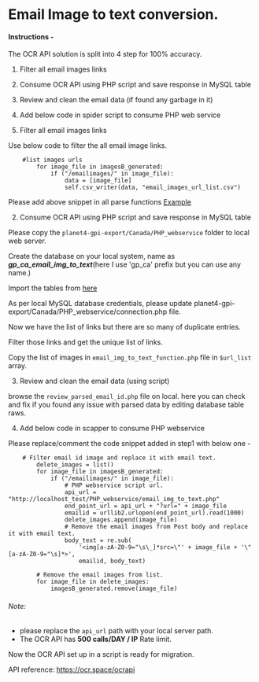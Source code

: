 # Email Image to text conversion.

#### Instructions -

The OCR API solution is split into 4 step for 100% accuracy.

1) Filter all email images links
2) Consume OCR API using PHP script and save response in MySQL table
3) Review and clean the email data (if found any garbage in it)
4) Add below code in spider script to consume PHP web service


1) Filter all email images links

Use below code to filter the all email image links.

```
	#list images urls
        for image_file in imagesB_generated:
            if ("/emailimages/" in image_file):
                data = [image_file]
                self.csv_writer(data, "email_images_url_list.csv")
```

Please add above snippet in all parse functions [Example](https://github.com/greenpeace/planet4-gpi-export/blob/master/Canada/canada_spider.py#L460)


2) Consume OCR API using PHP script and save response in MySQL table

Please copy the `planet4-gpi-export/Canada/PHP_webservice` folder to local web server.

Create the database on your local system, name as **_gp_ca_email_img_to_text_**(here I use 'gp_ca' prefix but you can use any name.)

Import the tables from [here](https://github.com/greenpeace/planet4-gpi-export/blob/master/Canada/PHP_webservice/gp_ca_email_img_to_text.sql)

As per local MySQL database credentials, please update planet4-gpi-export/Canada/PHP_webservice/connection.php file.

Now we have the list of links but there are so many of duplicate entries.

Filter those links and get the unique list of links.

Copy the list of images in `email_img_to_text_function.php` file in `$url_list` array.

3) Review and clean the email data (using script)

browse the `review_parsed_email_id.php` file on local. here you can check and fix if you found any issue with parsed data by editing database table raws.


4) Add below code in scapper to consume PHP webservice

Please replace/comment the code snippet added in step1 with below one -

```
	# Filter email id image and replace it with email text.
        delete_images = list()
        for image_file in imagesB_generated:
            if ("/emailimages/" in image_file):
                # PHP webservice script url.
                api_url = "http://localhost_test/PHP_webservice/email_img_to_text.php"
                end_point_url = api_url + "?url=" + image_file
                emailid = urllib2.urlopen(end_point_url).read(1000)
                delete_images.append(image_file)
                # Remove the email images from Post body and replace it with email text.
                body_text = re.sub(
                    '<img[a-zA-Z0-9="\s\_]*src=\"' + image_file + '\"[a-zA-Z0-9="\s]*>',
                    emailid, body_text)

        # Remove the email images from list.
        for image_file in delete_images:
            imagesB_generated.remove(image_file)
```


###### Note: 
- please replace the `api_url` path with your local server path.
- The OCR API has **500 calls/DAY / IP** Rate limit.

Now the OCR API set up in a script is ready for migration.

API reference: https://ocr.space/ocrapi